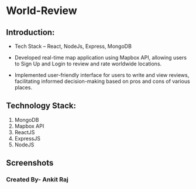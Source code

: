# World-Review

## Introduction:
- Tech Stack – React, NodeJs, Express, MongoDB

- Developed real-time map application using Mapbox API, allowing users to Sign Up and Login to review and rate
  worldwide locations. 

- Implemented user-friendly interface for users to write and view reviews, facilitating informed decision-making
  based on pros and cons of various places.


## Technology Stack:
  1) MongoDB
  2) Mapbox API
  3) ReactJS
  4) ExpressJS
  5) NodeJS
  
  
## Screenshots


### Created By- Ankit Raj
